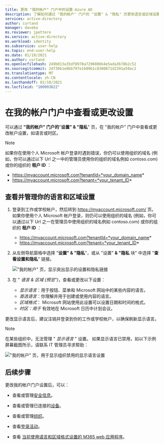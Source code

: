 ```yaml
---
title: 更改 "我的帐户" 门户中的设置-Azure AD
description: 了解如何通过 "我的帐户" 门户的 "设置" & "隐私" 页更改语言或区域设置。
services: active-directory
author: curtand
manager: daveba
ms.reviewer: jpettere
ms.service: active-directory
ms.workload: identity
ms.subservice: user-help
ms.topic: end-user-help
ms.date: 01/19/2021
ms.author: curtand
ms.openlocfilehash: 249b013a35df8978a7296086b4e5ada3b78b2c52
ms.sourcegitcommit: 24f30b1e8bb797e1609b1c8300871d2391a59ac2
ms.translationtype: MT
ms.contentlocale: zh-CN
ms.lasthandoff: 02/10/2021
ms.locfileid: "100093822"
---
```

# <a name="view-or-change-your-settings-in-the-my-account-portal"></a>在我的帐户门户中查看或更改设置

可以通过 **"我的帐户" 门户的**"**设置" & "隐私**" 页，在 "我的帐户" 门户中查看或更改帐户设置，如语言或时区。

>[!Note]
> 如果你在使用个人 Microsoft 帐户登录时遇到错误，你仍可以使用组织的域名 (例如，你可以通过以下 Url 之一中的管理员使用你的组织的域名例如 contoso.com) 或你的组织的 **租户 ID** ：
>
>   - https://myaccount.microsoft.com?tenantId=*your_domain_name*
>   - https://myaccount.microsoft.com?tenant=*your_tenant_ID*

## <a name="view-and-manage-your-language-and-regional-settings"></a>查看并管理你的语言和区域设置

1. 登录到工作或学校帐户，然后转到 https://myaccount.microsoft.com/ 页。 如果你使用个人 Microsoft 帐户登录，则仍可以使用组织的域名 (例如，你可以通过以下 Url 之一在管理员中使用组织的域名例如 contoso.com) 或你的组织的 **租户 ID** ：

   - https://myaccount.microsoft.com?tenantId=*your_domain_name*
   - https://myaccount.microsoft.com?tenant=*your_tenant_ID*

1. 从左侧导航窗格中选择 "**设置" & "隐私**"，或从 "设置" **& "隐私** 块" 中选择 "**查看设置和隐私**" 链接。

    !["我的帐户" 页，显示突出显示的设置和隐私链接](media/my-account-portal/my-account-portal-privacy.png)

1. 在 " *语言 & 区域 (预览")*，查看或更改以下设置：
    * *显示语言*：用于按钮、菜单和 Microsoft 网站中的某些内容的语言。
    * *首选语言*：你理解并用于创建或使用内容的语言。
    * *区域格式*： Microsoft 网站使用此设置可以设置日期和时间的格式。
    * *时区：用于* 有效地在 Microsoft 日历中计划会议。

更改显示语言后，建议注销并登录到你的工作或学校帐户，以确保刷新显示语言。

> [!NOTE]
> 在某些组织中，无法管理 " *显示语言* " 设置。 如果显示语言已禁用，如以下示例屏幕截图所示，请联系 IT 管理员寻求帮助：
>
> !["我的帐户" 页，用于显示组织禁用的显示语言设置](media/my-account-portal/my-account-portal-managed-language-settings.png)

## <a name="next-steps"></a>后续步骤

更改我的帐户门户设置后，可以：

- 查看或管理[安全信息](./security-info-setup-signin.md)。

- 查看或管理已连接的[设备](my-account-portal-devices-page.md)。

- 查看或管理[组织](my-account-portal-organizations-page.md)。

- 查看[登录活动](my-account-portal-sign-ins-page.md)。

- 查看 [当前使用语言和区域格式设置的 M365 web 应用程序](https://support.microsoft.com/office/change-your-display-language-and-time-zone-in-microsoft-365-for-business-6f238bff-5252-441e-b32b-655d5d85d15b)。